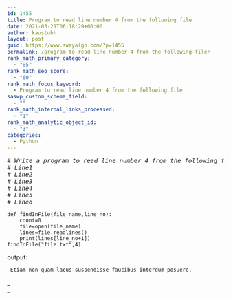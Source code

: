 ```yaml
---
id: 1455
title: Program to read line number 4 from the following file
date: 2021-03-21T06:18:29+00:00
author: kaustubh
layout: post
guid: https://www.swayalgo.com/?p=1455
permalink: /program-to-read-line-number-4-from-the-following-file/
rank_math_primary_category:
  - "85"
rank_math_seo_score:
  - "60"
rank_math_focus_keyword:
  - Program to read line number 4 from the following file
saswp_custom_schema_field:
  - ""
rank_math_internal_links_processed:
  - "1"
rank_math_analytic_object_id:
  - "3"
categories:
  - Python
---
```

<pre class="wp-block-preformatted"><em># Write a program to read line number 4 from the following file</em>
<em># Line1</em>
<em># Line2</em>
<em># Line3</em>
<em># Line4</em>
<em># Line5</em>
<em># Line6</em>
</pre>

<pre class="wp-block-code"><code>def findInFile(file_name,line_no):
    count=0
    file=open(file_name)
    lines=file.readlines()
    print(lines&#91;line_no+1])
findInFile("file.txt",4)</code></pre>

output:

<pre class="wp-block-code"><code> Etiam non quam lacus suspendisse faucibus interdum posuere.
</code></pre>

_  
_